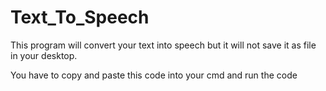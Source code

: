 # Text_To_Speech
This program will convert your text into speech but it will not save it as file in your desktop.

You have to copy and paste this code into your cmd and run the code
